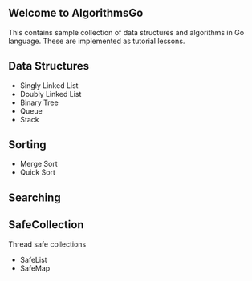 ## Welcome to AlgorithmsGo
This contains sample collection of data structures and algorithms in Go language. These are implemented as tutorial lessons.

## Data Structures
  - Singly Linked List
  - Doubly Linked List
  - Binary Tree
  - Queue
  - Stack
## Sorting
  - Merge Sort
  - Quick Sort
## Searching

## SafeCollection
Thread safe collections
  - SafeList
  - SafeMap

